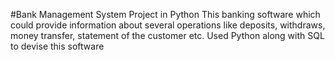 #Bank Management System Project in Python
This banking software which could provide information about several
operations like deposits, withdraws, money transfer, statement of the 
customer etc. Used Python along with SQL to devise this software
